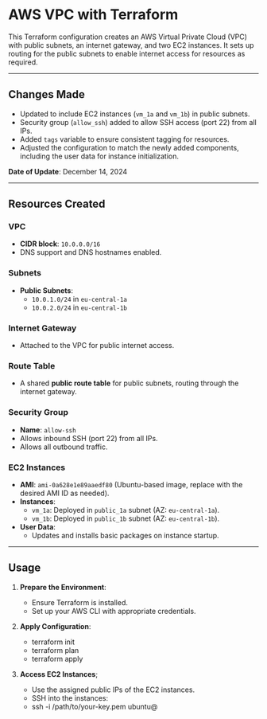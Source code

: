 # AWS VPC with Terraform

This Terraform configuration creates an AWS Virtual Private Cloud (VPC) with public subnets, an internet gateway, and two EC2 instances. It sets up routing for the public subnets to enable internet access for resources as required.

---

## **Changes Made**
- Updated to include EC2 instances (`vm_1a` and `vm_1b`) in public subnets.
- Security group (`allow_ssh`) added to allow SSH access (port 22) from all IPs.
- Added `tags` variable to ensure consistent tagging for resources.
- Adjusted the configuration to match the newly added components, including the user data for instance initialization.

**Date of Update**: December 14, 2024

---

## **Resources Created**

### **VPC**
- **CIDR block**: `10.0.0.0/16`
- DNS support and DNS hostnames enabled.

### **Subnets**
- **Public Subnets**:
  - `10.0.1.0/24` in `eu-central-1a`
  - `10.0.2.0/24` in `eu-central-1b`

### **Internet Gateway**
- Attached to the VPC for public internet access.

### **Route Table**
- A shared **public route table** for public subnets, routing through the internet gateway.

### **Security Group**
- **Name**: `allow-ssh`
- Allows inbound SSH (port 22) from all IPs.
- Allows all outbound traffic.

### **EC2 Instances**
- **AMI**: `ami-0a628e1e89aaedf80` (Ubuntu-based image, replace with the desired AMI ID as needed).
- **Instances**:
  - `vm_1a`: Deployed in `public_1a` subnet (AZ: `eu-central-1a`).
  - `vm_1b`: Deployed in `public_1b` subnet (AZ: `eu-central-1b`).
- **User Data**:
  - Updates and installs basic packages on instance startup.

---

## **Usage**

1. **Prepare the Environment**:
   - Ensure Terraform is installed.
   - Set up your AWS CLI with appropriate credentials.

2. **Apply Configuration**:
   - terraform init
   - terraform plan
   - terraform apply

3. **Access EC2 Instances**;
   - Use the assigned public IPs of the EC2 instances.
   - SSH into the instances:
   - ssh -i /path/to/your-key.pem ubuntu@<public-ip>